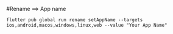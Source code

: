 #Rename ==> App name

```
flutter pub global run rename setAppName --targets ios,android,macos,windows,linux,web --value "Your App Name"
```
